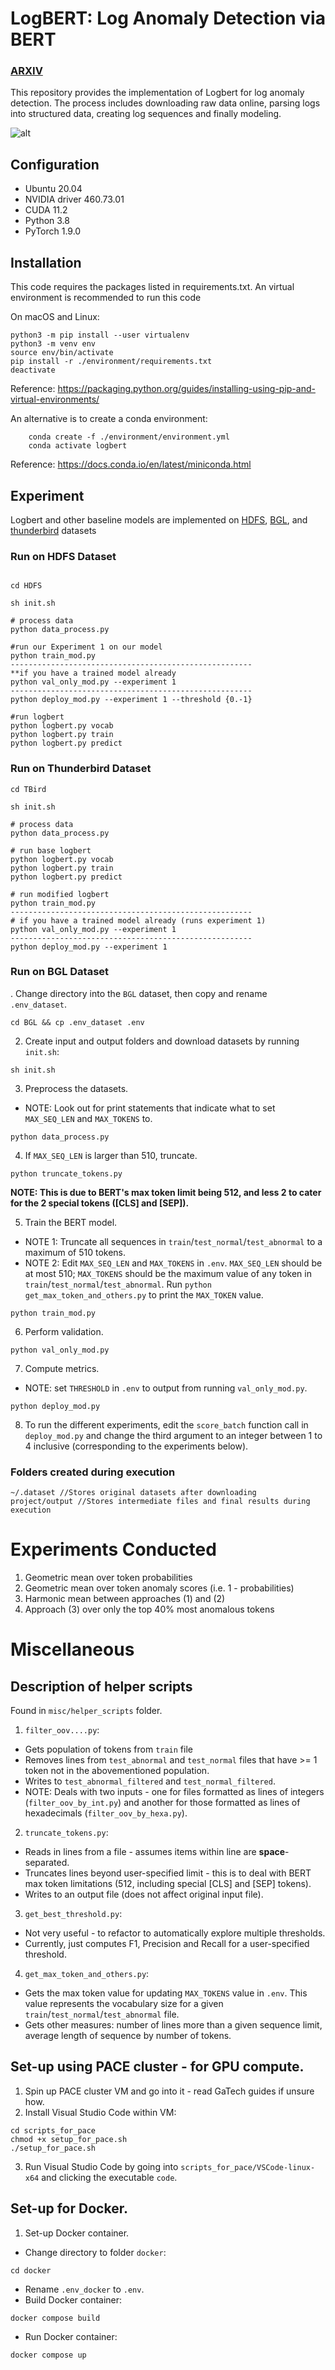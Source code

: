 # LogBERT: Log Anomaly Detection via BERT
### [ARXIV](https://arxiv.org/abs/2103.04475) 

This repository provides the implementation of Logbert for log anomaly detection. 
The process includes downloading raw data online, parsing logs into structured data, 
creating log sequences and finally modeling. 

![alt](img/log_preprocess.png)

## Configuration
- Ubuntu 20.04
- NVIDIA driver 460.73.01 
- CUDA 11.2
- Python 3.8
- PyTorch 1.9.0

## Installation
This code requires the packages listed in requirements.txt.
An virtual environment is recommended to run this code

On macOS and Linux:  
```
python3 -m pip install --user virtualenv
python3 -m venv env
source env/bin/activate
pip install -r ./environment/requirements.txt
deactivate
```
Reference: https://packaging.python.org/guides/installing-using-pip-and-virtual-environments/

An alternative is to create a conda environment:
```
    conda create -f ./environment/environment.yml
    conda activate logbert
```
Reference: https://docs.conda.io/en/latest/miniconda.html

## Experiment
Logbert and other baseline models are implemented on [HDFS](https://github.com/logpai/loghub/tree/master/HDFS), [BGL](https://github.com/logpai/loghub/tree/master/BGL), and [thunderbird]() datasets

### Run on HDFS Dataset
```shell script

cd HDFS

sh init.sh

# process data
python data_process.py

#run our Experiment 1 on our model
python train_mod.py
------------------------------------------------------
**if you have a trained model already
python val_only_mod.py --experiment 1
------------------------------------------------------
python deploy_mod.py --experiment 1 --threshold {0.-1}

#run logbert
python logbert.py vocab
python logbert.py train
python logbert.py predict

```

### Run on Thunderbird Dataset
```shell script
cd TBird

sh init.sh

# process data
python data_process.py

# run base logbert
python logbert.py vocab
python logbert.py train
python logbert.py predict

# run modified logbert
python train_mod.py
------------------------------------------------------
# if you have a trained model already (runs experiment 1)
python val_only_mod.py --experiment 1
------------------------------------------------------
python deploy_mod.py --experiment 1

```


### Run on BGL Dataset
. Change directory into the `BGL` dataset, then copy and rename `.env_dataset`.
```
cd BGL && cp .env_dataset .env
```

2. Create input and output folders and download datasets by running `init.sh`:
```
sh init.sh
```

3. Preprocess the datasets.
* NOTE: Look out for print statements that indicate what to set `MAX_SEQ_LEN` and `MAX_TOKENS` to.
```
python data_process.py
```

4. If `MAX_SEQ_LEN` is larger than 510, truncate.
```
python truncate_tokens.py
```
**NOTE: This is due to BERT's max token limit being 512, and less 2 to cater for the 2 special tokens ([CLS] and [SEP]).**

5. Train the BERT model.
* NOTE 1: Truncate all sequences in `train`/`test_normal`/`test_abnormal` to a maximum of 510 tokens.
* NOTE 2: Edit `MAX_SEQ_LEN` and `MAX_TOKENS` in `.env`. `MAX_SEQ_LEN` should be at most 510; `MAX_TOKENS` should be the maximum value of any token in `train`/`test_normal`/`test_abnormal`. Run `python get_max_token_and_others.py` to print the `MAX_TOKEN` value.
```
python train_mod.py
```

6. Perform validation.
```
python val_only_mod.py
```

7. Compute metrics.
* NOTE: set `THRESHOLD` in `.env` to output from running `val_only_mod.py`.
```
python deploy_mod.py
```

8. To run the different experiments, edit the `score_batch` function call in `deploy_mod.py` and change the third argument to an integer between 1 to 4 inclusive (corresponding to the experiments below).


### Folders created during execution
```shell script 
~/.dataset //Stores original datasets after downloading
project/output //Stores intermediate files and final results during execution
```

# Experiments Conducted
1. Geometric mean over token probabilities
2. Geometric mean over token anomaly scores (i.e. 1 - probabilities)
3. Harmonic mean between approaches (1) and (2)
4. Approach (3) over only the top 40% most anomalous tokens

# Miscellaneous

## Description of helper scripts
Found in `misc/helper_scripts` folder.
1. `filter_oov....py`: 
- Gets population of tokens from `train` file
- Removes lines from `test_abnormal` and `test_normal` files that have >= 1 token not in the abovementioned population.
- Writes to `test_abnormal_filtered` and `test_normal_filtered`.
- NOTE: Deals with two inputs - one for files formatted as lines of integers (`filter_oov_by_int.py`) and another for those formatted as lines of hexadecimals (`filter_oov_by_hexa.py`).

2. `truncate_tokens.py`:
- Reads in lines from a file - assumes items within line are **space**-separated.
- Truncates lines beyond user-specified limit - this is to deal with BERT max token limitations (512, including special [CLS] and [SEP] tokens).
- Writes to an output file (does not affect original input file).

3. `get_best_threshold.py`:
- Not very useful - to refactor to automatically explore multiple thresholds.
- Currently, just computes F1, Precision and Recall for a user-specified threshold.

4. `get_max_token_and_others.py`:
- Gets the max token value for updating `MAX_TOKENS` value in `.env`. This value represents the vocabulary size for a given `train`/`test_normal`/`test_abnormal` file.
- Gets other measures: number of lines more than a given sequence limit, average length of sequence by number of tokens.

## Set-up using PACE cluster - for GPU compute.
1. Spin up PACE cluster VM and go into it - read GaTech guides if unsure how.
2. Install Visual Studio Code within VM:
```
cd scripts_for_pace
chmod +x setup_for_pace.sh
./setup_for_pace.sh
```
3. Run Visual Studio Code by going into `scripts_for_pace/VSCode-linux-x64` and clicking the executable `code`.

## Set-up for Docker.
1. Set-up Docker container.
- Change directory to folder `docker`: 
```
cd docker
```
- Rename `.env_docker` to `.env`.
- Build Docker container:
```
docker compose build
```
- Run Docker container:
```
docker compose up
```